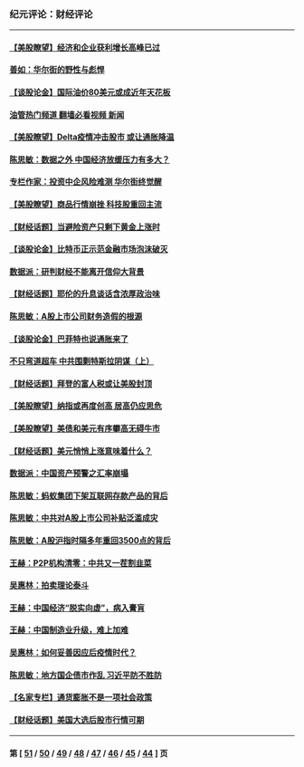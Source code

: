 ### 纪元评论：财经评论
---
#### [【美股瞭望】经济和企业获利增长高峰已过](../../pages/nsc1026/n13134466.md?08060330) 
#### [善如：华尔街的野性与彪悍](../../pages/nsc1026/n13112664.md?08060330) 
#### [【谈股论金】国际油价80美元或成近年天花板](../../pages/nsc1026/n13108524.md?08060330) 
#### [油管热门频道 翻墙必看视频 新闻](ok?08060330)
#### [【美股瞭望】Delta疫情冲击股市 或让通胀降温](../../pages/nsc1026/n13100297.md?08060330) 
#### [陈思敏：数据之外 中国经济放缓压力有多大？](../../pages/nsc1026/n13085576.md?08060330) 
#### [专栏作家：投资中企风险难测 华尔街终觉醒](../../pages/nsc1026/n13079366.md?08060330) 
#### [【美股瞭望】商品行情崩挫 科技股重回主流](../../pages/nsc1026/n13029798.md?08060330) 
#### [【财经话题】当避险资产只剩下黄金上涨时](../../pages/nsc1026/n12975626.md?08060330) 
#### [【谈股论金】比特币正示范金融市场泡沫破灭](../../pages/nsc1026/n12961769.md?08060330) 
#### [数据派：研判财经不能离开信仰大背景](../../pages/nsc1026/n12932684.md?08060330) 
#### [【财经话题】耶伦的升息谈话含浓厚政治味](../../pages/nsc1026/n12927299.md?08060330) 
#### [陈思敏：A股上市公司财务造假的根源](../../pages/nsc1026/n11229323.md?08060330) 
#### [【谈股论金】巴菲特也说通胀来了](../../pages/nsc1026/n12922463.md?08060330) 
#### [不只弯道超车 中共围剿特斯拉阴谋（上）](../../pages/nsc1026/n12919595.md?08060330) 
#### [【财经话题】拜登的富人税或让美股封顶](../../pages/nsc1026/n12899125.md?08060330) 
#### [【美股瞭望】纳指或再度创高 居高仍应思危](../../pages/nsc1026/n12878350.md?08060330) 
#### [【美股瞭望】美债和美元有序攀高无碍牛市](../../pages/nsc1026/n12844459.md?08060330) 
#### [【财经话题】美元悄悄上涨意味着什么？](../../pages/nsc1026/n12798222.md?08060330) 
#### [数据派：中国资产预警之汇率崩塌](../../pages/nsc1026/n12774242.md?08060330) 
#### [陈思敏：蚂蚁集团下架互联网存款产品的背后](../../pages/nsc1026/n12719862.md?08060330) 
#### [陈思敏：中共对A股上市公司补贴泛滥成灾](../../pages/nsc1026/n12713263.md?08060330) 
#### [陈思敏：A股沪指时隔多年重回3500点的背后](../../pages/nsc1026/n12675538.md?08060330) 
#### [王赫：P2P机构清零：中共又一茬割韭菜](../../pages/nsc1026/n12614544.md?08060330) 
#### [吴惠林：拍卖理论泰斗](../../pages/nsc1026/n12591360.md?08060330) 
#### [王赫：中国经济“脱实向虚”，病入膏肓](../../pages/nsc1026/n12564946.md?08060330) 
#### [王赫：中国制造业升级，难上加难](../../pages/nsc1026/n12559461.md?08060330) 
#### [吴惠林：如何妥善因应后疫情时代？](../../pages/nsc1026/n12553885.md?08060330) 
#### [陈思敏：地方国企债市作乱 习近平防不胜防](../../pages/nsc1026/n12553384.md?08060330) 
#### [【名家专栏】通货膨胀不是一项社会政策](../../pages/nsc1026/n12528711.md?08060330) 
#### [【财经话题】美国大选后股市行情可期](../../pages/nsc1026/n12514949.md?08060330) 

---
#### 第 [ [51](./51.md?08060330) / [50](./50.md?08060330) / [49](./49.md?08060330) / [48](./48.md?08060330) / [47](./47.md?08060330) / [46](./46.md?08060330) / [45](./45.md?08060330) / [44](./44.md?08060330) ] 页

